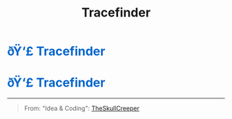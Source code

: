 ﻿---
lang: en-US
title: Tracefinder
prev: TaskManager
next: Transporter
---
# <font color="#0066cc">ðŸ‘£ <b>Tracefinder</b></font> <Badge text="Basic" type="tip" vertical="middle"/>
# <font color="#0066cc">ðŸ‘£ <b>Tracefinder</b></font> <Badge text="Basic" type="tip" vertical="middle"/>
---

> From: "Idea & Coding": [TheSkullCreeper](https://github.com/Loonie-Toons)

